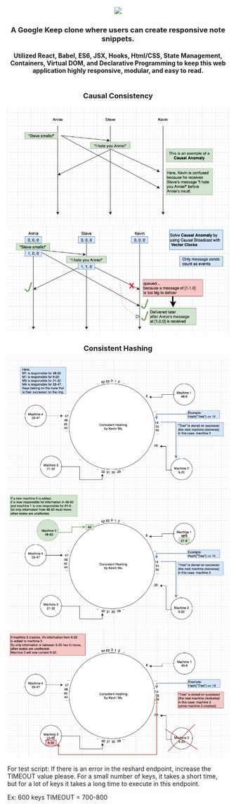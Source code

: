 <p align="center">
  <img src="images/google-title.png" />
</p>
<h3 align="center">
  A Google Keep clone where users can create responsive note snippets.</br>
</h3>
<h4 align="center">
   Utilized React, Babel, ES6, JSX, Hooks, Html/CSS, State Management, Containers, Virtual DOM, and Declarative Programming
 to keep this web application highly responsive, modular, and easy to read.
</h4>
<h1></h1>
<h3 align="center">Causal Consistency</h3>
<p align="center">
  <img src="images/DS-causalanomaly.png" />
  <img src="images/DS-causalbroad.png" />
</p>
<h3 align="center">Consistent Hashing</h3>
<p align="center">
  <img src="images/DS-default.png" />
  <img src="images/DS-newnode.png" />
  <img src="images/DS-crash.png" />
</p>

<p>
For test script:
If there is an error in the reshard endpoint, increase the TIMEOUT value please.
For a small number of keys, it takes a short time, but for a lot of keys it takes a long time
to execute in this endpoint. 

Ex:
600 keys
TIMEOUT = 700-800
</p>
